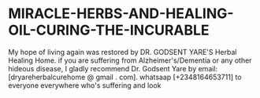 # MIRACLE-HERBS-AND-HEALING-OIL-CURING-THE-INCURABLE
My hope of living again was restored by DR. GODSENT YARE'S Herbal Healing Home. if you are suffering from Alzheimer's/Dementia or any other hideous disease, I gladly recommend Dr. Godsent Yare by email: [dryareherbalcurehome @ gmail . com]. whatsaap [+2348164653711] to everyone everywhere who's suffering and look
